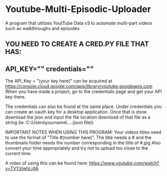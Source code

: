 # Youtube-Multi-Episodic-Uploader
A program that utilizes YoutTube Data v3 to automate multi-part videos such as walkthroughs and episodes


YOU NEED TO CREATE A CRED.PY FILE THAT HAS:
-------------------------------------------
API_KEY=""
credentials=""
-------------------------------------------
The API_Key = "(your key here)" can be acquired at https://console.cloud.google.com/apis/library/youtube.googleapis.com
  When you have made a project, go to the credentials page and get your API key there.
  
The credentials can also be found at the same place. Under credentials you can create an oauth key for a desktop application.
  Once that is done download the json and input the file location download of that file as a string (ie. C:\\Users\\yourname\\....\(json file))
  
IMPORTANT NOTES WHEN USING THIS PROGRAM:
  Your videos titles need to use the format of "Title #(number here)". The title needs a # and the thumbnails folder needs the number corresponding in the title of #.jpg
  Also convert your time appropriately and try not to upload too close to the current time.



A video of using this can be found here: https://www.youtube.com/watch?v=TVYzIwhLj4A
